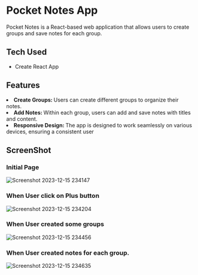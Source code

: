 # Pocket Notes App

Pocket Notes is a React-based web application that allows users to create groups and save notes for each group.

## Tech Used
  - Create React App

## Features
<li>
  <b>Create Groups: </b> Users can create different groups to organize their notes.
</li>
<li>
 <b>Add Notes: </b>Within each group, users can add and save notes with titles and content.
</li>
<li>
 <b>Responsive Design: </b>The app is designed to work seamlessly on various devices, ensuring a consistent user
</li>

## ScreenShot

### Initial Page
 ![Screenshot 2023-12-15 234147](https://github.com/ruchipratihast/pocket_notes/assets/132348008/39ecec2d-0e85-4c92-99ed-02e369f57092)

### When User click on Plus button
![Screenshot 2023-12-15 234204](https://github.com/ruchipratihast/pocket_notes/assets/132348008/674c0753-b7d1-405d-95d1-8135b87d8419)

### When User created some groups
![Screenshot 2023-12-15 234456](https://github.com/ruchipratihast/pocket_notes/assets/132348008/c0b62f1a-ec2e-4a53-80ec-12e61a2ff12a)

### When User created notes for each group.
![Screenshot 2023-12-15 234635](https://github.com/ruchipratihast/pocket_notes/assets/132348008/f8785221-8e99-40e1-8be3-f18ffa29fcaf)

